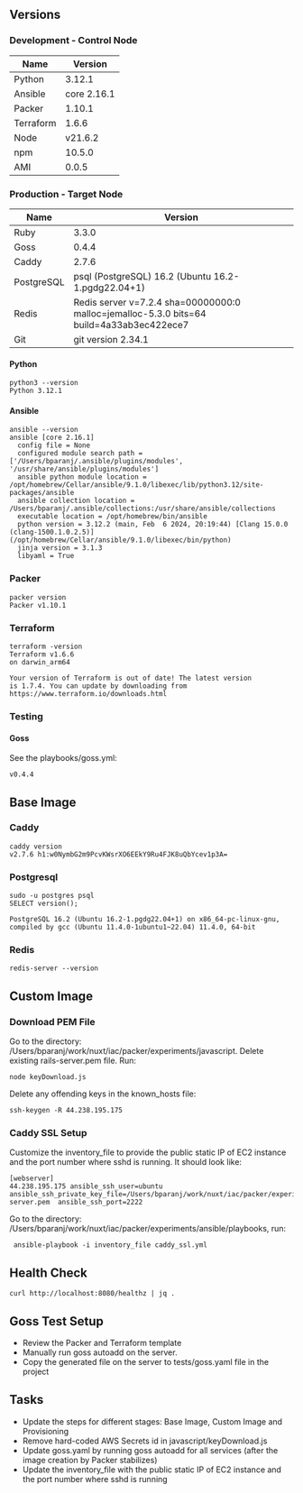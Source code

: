 ## Versions

### Development - Control Node

| Name      | Version     |
| --------- | ----------- |
| Python    | 3.12.1      |
| Ansible   | core 2.16.1 |
| Packer    | 1.10.1      |
| Terraform | 1.6.6       |
| Node      | v21.6.2     |
| npm       | 10.5.0      |
| AMI       | 0.0.5       |

### Production - Target Node

| Name       | Version                                                                                  |
| ---------- | ---------------------------------------------------------------------------------------- |
| Ruby       | 3.3.0                                                                                    |
| Goss       | 0.4.4                                                                                    |
| Caddy      | 2.7.6                                                                                    |
| PostgreSQL | psql (PostgreSQL) 16.2 (Ubuntu 16.2-1.pgdg22.04+1)                                       |
| Redis      | Redis server v=7.2.4 sha=00000000:0 malloc=jemalloc-5.3.0 bits=64 build=4a33ab3ec422ece7 |
| Git        | git version 2.34.1                                                                       |

#### Python

```
python3 --version
Python 3.12.1
```

#### Ansible

```
ansible --version
ansible [core 2.16.1]
  config file = None
  configured module search path = ['/Users/bparanj/.ansible/plugins/modules', '/usr/share/ansible/plugins/modules']
  ansible python module location = /opt/homebrew/Cellar/ansible/9.1.0/libexec/lib/python3.12/site-packages/ansible
  ansible collection location = /Users/bparanj/.ansible/collections:/usr/share/ansible/collections
  executable location = /opt/homebrew/bin/ansible
  python version = 3.12.2 (main, Feb  6 2024, 20:19:44) [Clang 15.0.0 (clang-1500.1.0.2.5)] (/opt/homebrew/Cellar/ansible/9.1.0/libexec/bin/python)
  jinja version = 3.1.3
  libyaml = True
```

### Packer

```
packer version
Packer v1.10.1
```

### Terraform

```
terraform -version
Terraform v1.6.6
on darwin_arm64

Your version of Terraform is out of date! The latest version
is 1.7.4. You can update by downloading from https://www.terraform.io/downloads.html
```

### Testing

#### Goss

See the playbooks/goss.yml:

```
v0.4.4
```

## Base Image

### Caddy

```
caddy version
v2.7.6 h1:w0NymbG2m9PcvKWsrXO6EEkY9Ru4FJK8uQbYcev1p3A=
```

### Postgresql

```
sudo -u postgres psql
SELECT version();
```

```
PostgreSQL 16.2 (Ubuntu 16.2-1.pgdg22.04+1) on x86_64-pc-linux-gnu, compiled by gcc (Ubuntu 11.4.0-1ubuntu1~22.04) 11.4.0, 64-bit
```

### Redis

```
redis-server --version

```

## Custom Image

### Download PEM File

Go to the directory: /Users/bparanj/work/nuxt/iac/packer/experiments/javascript. Delete existing rails-server.pem file.
Run:

```
node keyDownload.js
```

Delete any offending keys in the known_hosts file:

```
ssh-keygen -R 44.238.195.175
```

### Caddy SSL Setup

Customize the inventory_file to provide the public static IP of EC2 instance and the port number where sshd is running. It should look like:

```
[webserver]
44.238.195.175 ansible_ssh_user=ubuntu ansible_ssh_private_key_file=/Users/bparanj/work/nuxt/iac/packer/experiments/javascript/rails-server.pem  ansible_ssh_port=2222
```

Go to the directory: /Users/bparanj/work/nuxt/iac/packer/experiments/ansible/playbooks, run:

```
 ansible-playbook -i inventory_file caddy_ssl.yml
```

## Health Check

```
curl http://localhost:8080/healthz | jq .
```

## Goss Test Setup

- Review the Packer and Terraform template
- Manually run goss autoadd on the server.
- Copy the generated file on the server to tests/goss.yaml file in the project

## Tasks

- Update the steps for different stages: Base Image, Custom Image and Provisioning
- Remove hard-coded AWS Secrets id in javascript/keyDownload.js
- Update goss.yaml by running goss autoadd for all services (after the image creation by Packer stabilizes)
- Update the inventory_file with the public static IP of EC2 instance and the port number where sshd is running
